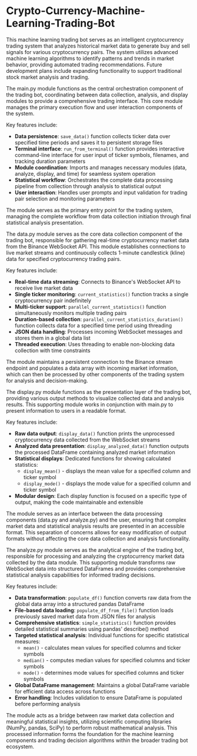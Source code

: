 # Crypto-Currency-Machine-Learning-Trading-Bot

This machine learning trading bot serves as an intelligent cryptocurrency trading system that analyzes historical market data to generate buy and sell signals for various cryptocurrency pairs. The system utilizes advanced machine learning algorithms to identify patterns and trends in market behavior, providing automated trading recommendations. Future development plans include expanding functionality to support traditional stock market analysis and trading.

The main.py module functions as the central orchestration component of the trading bot, coordinating between data collection, analysis, and display modules to provide a comprehensive trading interface. This core module manages the primary execution flow and user interaction components of the system.

Key features include:
- **Data persistence**: `save_data()` function collects ticker data over specified time periods and saves it to persistent storage files
- **Terminal interface**: `run_from_terminal()` function provides interactive command-line interface for user input of ticker symbols, filenames, and tracking duration parameters
- **Module coordination**: Imports and manages necessary modules (data, analyze, display, and time) for seamless system operation
- **Statistical workflow**: Orchestrates the complete data processing pipeline from collection through analysis to statistical output
- **User interaction**: Handles user prompts and input validation for trading pair selection and monitoring parameters

The module serves as the primary entry point for the trading system, managing the complete workflow from data collection initiation through final statistical analysis presentation.

The data.py module serves as the core data collection component of the trading bot, responsible for gathering real-time cryptocurrency market data from the Binance WebSocket API. This module establishes connections to live market streams and continuously collects 1-minute candlestick (kline) data for specified cryptocurrency trading pairs.

Key features include:
- **Real-time data streaming**: Connects to Binance's WebSocket API to receive live market data
- **Single ticker monitoring**: `current_statistics()` function tracks a single cryptocurrency pair indefinitely
- **Multi-ticker support**: `parallel_current_statistics()` function simultaneously monitors multiple trading pairs
- **Duration-based collection**: `parallel_current_statistics_duration()` function collects data for a specified time period using threading
- **JSON data handling**: Processes incoming WebSocket messages and stores them in a global data list
- **Threaded execution**: Uses threading to enable non-blocking data collection with time constraints

The module maintains a persistent connection to the Binance stream endpoint and populates a data array with incoming market information, which can then be processed by other components of the trading system for analysis and decision-making.

The display.py module functions as the presentation layer of the trading bot, providing various output methods to visualize collected data and analysis results. This supporting module works in conjunction with main.py to present information to users in a readable format.

Key features include:
- **Raw data output**: `display_data()` function prints the unprocessed cryptocurrency data collected from the WebSocket streams
- **Analyzed data presentation**: `display_analyzed_data()` function outputs the processed DataFrame containing analyzed market information
- **Statistical displays**: Dedicated functions for showing calculated statistics:
  - `display_mean()` - displays the mean value for a specified column and ticker symbol
  - `display_mode()` - displays the mode value for a specified column and ticker symbol
- **Modular design**: Each display function is focused on a specific type of output, making the code maintainable and extensible

The module serves as an interface between the data processing components (data.py and analyze.py) and the user, ensuring that complex market data and statistical analysis results are presented in an accessible format. This separation of concerns allows for easy modification of output formats without affecting the core data collection and analysis functionality.

The analyze.py module serves as the analytical engine of the trading bot, responsible for processing and analyzing the cryptocurrency market data collected by the data module. This supporting module transforms raw WebSocket data into structured DataFrames and provides comprehensive statistical analysis capabilities for informed trading decisions.

Key features include:
- **Data transformation**: `populate_df()` function converts raw data from the global data array into a structured pandas DataFrame
- **File-based data loading**: `populate_df_from_file()` function loads previously saved market data from JSON files for analysis
- **Comprehensive statistics**: `simple_statistics()` function provides detailed statistical summaries using pandas' describe() method
- **Targeted statistical analysis**: Individual functions for specific statistical measures:
  - `mean()` - calculates mean values for specified columns and ticker symbols
  - `median()` - computes median values for specified columns and ticker symbols
  - `mode()` - determines mode values for specified columns and ticker symbols
- **Global DataFrame management**: Maintains a global DataFrame variable for efficient data access across functions
- **Error handling**: Includes validation to ensure DataFrame is populated before performing analysis

The module acts as a bridge between raw market data collection and meaningful statistical insights, utilizing scientific computing libraries (NumPy, pandas, SciPy) to perform robust mathematical analysis. This processed information forms the foundation for the machine learning components and trading decision algorithms within the broader trading bot ecosystem.
